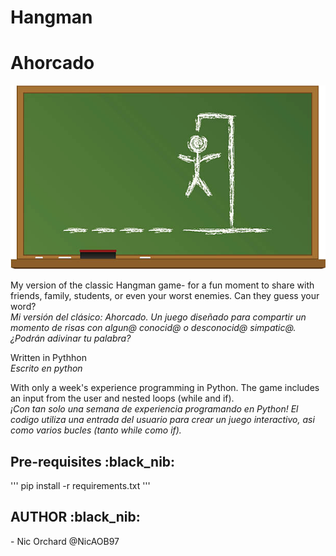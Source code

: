 # Hangman
# Ahorcado 

![Classic Game](img/hangman.jpeg?raw=true "Hangman") 

My version of the classic Hangman game- for a fun moment to share with friends, family, students, or even your worst enemies. Can they guess your word?<br>
<em>Mi versión del clásico: Ahorcado. Un juego diseñado para compartir un momento de risas con algun@ conocid@ o desconocid@ simpatic@. ¿Podrán adivinar tu palabra? </em>

Written in Pythhon <br>
<em>Escrito en python </em>

With only a week's experience programming in Python. The game includes an input from the user and nested loops (while and if). <br>
<em>¡Con tan solo una semana de experiencia programando en Python! El codigo utiliza una entrada del usuario para crear un juego interactivo, asi como varios bucles (tanto while como if). </em>

<h2>Pre-requisites :black_nib: </h2>
''' pip install -r requirements.txt '''

<h2>AUTHOR :black_nib: </h2>
- Nic Orchard @NicAOB97




